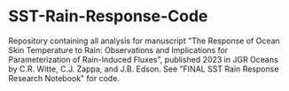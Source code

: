 # SST-Rain-Response-Code
Repository containing all analysis for manuscript "The Response of Ocean Skin Temperature to Rain: Observations and Implications for Parameterization of Rain-Induced Fluxes", published 2023 in JGR Oceans by C.R. Witte, C.J. Zappa, and J.B. Edson.
See "FINAL SST Rain Response Research Notebook" for code.
